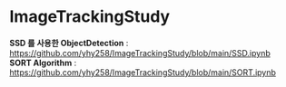 # ImageTrackingStudy
  
**SSD 를 사용한 ObjectDetection** : https://github.com/yhy258/ImageTrackingStudy/blob/main/SSD.ipynb  
**SORT Algorithm** : https://github.com/yhy258/ImageTrackingStudy/blob/main/SORT.ipynb
